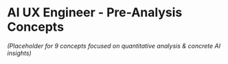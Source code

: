 # AI UX Engineer - Pre-Analysis Concepts

*(Placeholder for 9 concepts focused on quantitative analysis & concrete AI insights)* 